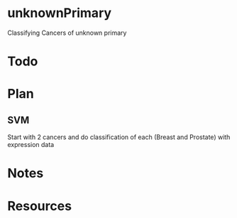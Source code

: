 # unknownPrimary
Classifying Cancers of unknown primary

# Todo

# Plan

## SVM
Start with 2 cancers and do classification of each (Breast and Prostate) with expression data

# Notes

# Resources
